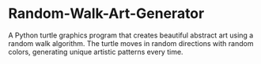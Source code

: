 # Random-Walk-Art-Generator
A Python turtle graphics program that creates beautiful abstract art using a random walk algorithm. The turtle moves in random directions with random colors, generating unique artistic patterns every time.
